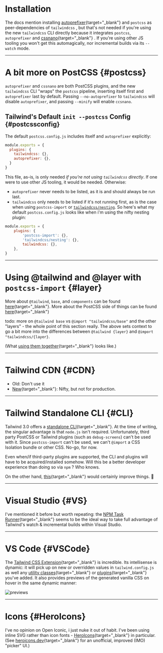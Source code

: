 # Installation

The docs mention installing [autoprefixer](https://autoprefixer.github.io/){target="_blank"} and `postcss` as peer-dependencies of `tailwindcss` , but that's not needed if you're using the new `tailwindcss` CLI directly because it integrates `postcss`, `autoprefixer` and [cssnano](https://cssnano.co/){target="_blank"} . If you're using other JS tooling you won't get this automagically, nor incremental builds via its `--watch` mode.

---

# A bit more on PostCSS {#postcss}

`autoprefixer` and `cssnano` are both PostCSS plugins, and the new `tailwindcss` CLI "wraps" the `postcss` pipeline, inserting itself first and `autoprefixer` last by default. Passing `--no-autoprefixer` to `tailwindcss` will disable `autoprefixer`, and passing `--minify` will enable `ccsnano`.

## Tailwind's Default `init --postcss` Config {#postcssconfig}

The default `postcss.config.js` includes itself and `autoprefixer` explicitly:

```javascript:postcss.config.js
module.exports = {
  plugins: {
    tailwindcss: {},
    autoprefixer: {},
  }
}
```

This file, as-is, is only needed _if you're not using `tailwindcss` directly_. If one were to use other JS tooling, it would be needed. Otherwise:

- `autoprefixer` never needs to be listed, as it is and should always be run last.
- `tailwindcss` only needs to be listed if it's not running first, as is the case when using `postcss-import` or [`tailwindcss/nesting`](/next#nesting). So here's what my default `postcss.config.js` looks like when i'm using the nifty nesting plugin:

```javascript:postcss.config.js
module.exports = {
    plugins: {
        'postcss-import': {},
        'tailwindcss/nesting': {},
        tailwindcss: {},
    },
}
```

---

# Using @tailwind and @layer with `postcss-import` {#layer}

More about `@tailwind`, `base`, and `components` can be found [here](https://tailwindcss.com/docs/functions-and-directives#tailwind){target="_blank"}. More about the PostCSS side of things can be found [here](https://tailwindcss.com/docs/using-with-preprocessors#:~:text=your%20%40tailwind%20declarations.-,Won%27t%20work%2C%20%60%40import%60%20statements%20must%20come%20first,-%40tailwind%20base%3B%0A%40import){target="_blank"}

todo: more on `@tailwind base` vs `@import "tailwindcss/base"` and the other "layers" - the whole point of this section really.  The above sets context to go a bit more into the differences between `@tailwind {layer}` and `@import "tailwindcss/{layer}`.

(What [using them together](https://github.com/tailwindlabs/tailwindcss/issues/3257#issuecomment-903311297){target="_blank"} looks like.)

---

# Tailwind CDN {#CDN}

- Old: Don't use it
- [New](https://www.youtube.com/watch?v=mSC6GwizOag){target="_blank"}: Nifty, but not for production.

---

# Tailwind Standalone CLI {#CLI}

Tailwind 3.0 offers a [standalone CLI](https://tailwindcss.com/blog/standalone-cli){target="_blank"}.  At the time of writing, the singular advantage is that `node.js` isn't required.  Unfortunately, third party PostCSS or Tailwind plugins (such as `debug-screens`) can't be used with it.  Since `postcss-import` can't be used, we can't `@import` a CSS Isolation bundle or other CSS.  No-go, for now.

Even when/if third-party plugins are supported, the CLI and plugins will have to be acquired/installed somehow.  Will this be a better developer experience than doing so via `npm` ?  Who knows.

On the other hand, [this](https://twitter.com/malfaitrobin/status/1446905317825069063){target="_blank"} would certainly improve things. 🤞

---

# Visual Studio {#VS}

I've mentioned it before but worth repeating: the [NPM Task Runner](https://marketplace.visualstudio.com/items?itemName=MadsKristensen.NpmTaskRunner64){target="_blank"} seems to be the ideal way to take full advantage of Tailwind's watch & incremental builds within Visual Studio.

---

# VS Code {#VSCode}

The [Tailwind CSS Extension](https://marketplace.visualstudio.com/items?itemName=bradlc.vscode-tailwindcss){target="_blank"} is incredible. Its intellisense is dynamic: it will pick up on new or overridden values in `tailwind.config.js` as well any [utility classes](https://tailwindcss.com/docs/adding-new-utilities){target="_blank"} or [plugins](https://tailwindcss.com/docs/plugins){target="_blank"} you've added. It also provides previews of the generated vanilla CSS on hover in the same dynamic manner:

 ![previews](/images/hover.png)

---

# Icons {#HeroIcons}

I've no opinion on Open Iconic, i just nuke it out of habit. I've been using inline SVG rather than icon fonts - [HeroIcons](https://heroicons.com/){target="_blank"} in particular. (See [heroicons.dev](https://heroicons.dev/){target="_blank"} for an unofficial, improved (IMO) "picker" UI.)
